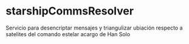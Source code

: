 # starshipCommsResolver
Servicio para desencriptar mensajes y triangulizar ubiación respecto a satelites del comando estelar acargo de Han Solo 
